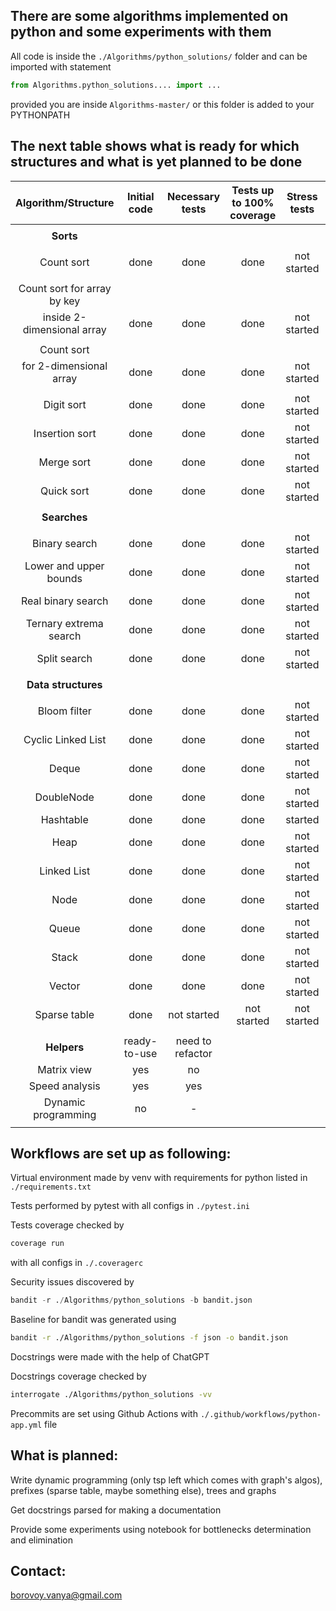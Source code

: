 ## There are some algorithms implemented on python and some experiments with them

All code is inside the `./Algorithms/python_solutions/` folder and can be imported with statement
```python
from Algorithms.python_solutions.... import ...
```
provided you are inside `Algorithms-master/` or this folder is added to your PYTHONPATH

## The next table shows what is ready for which structures and what is yet planned to be done

| Algorithm/Structure | Initial code | Necessary tests | Tests up to 100% coverage | Stress tests | Docstring | Documentation | Experiments |
| :-----------------: | :----------: | :---: | :-------------: | :----------: | :-------: | :-----------: | :---------: |
| | | | | | | | |
| **Sorts**  | | | | | | | |
| | | | | | | | | 
| Count sort | done | done | done | not started | done | not started | not started |
| | | | | | | | |
| Count sort for array by key |
| inside 2-dimensional array | done | done | done | not started | done | not started | not started |
| | | | | | | | |
| Count sort |
| for 2-dimensional array | done | done | done | not started | done | not started | not started |
| | | | | | | | | 
| Digit sort | done | done | done | not started | done | not started | not started |
| Insertion sort | done | done | done | not started | done | not started | not started |
| Merge sort | done | done | done | not started | done | not started | not started |
| Quick sort | done | done | done | not started | done | not started | not started |
| | | | | | | | |
| **Searches** | | | | | | | |
| | | | | | | | |
| Binary search | done | done | done | not started | done | not started | not started |
| Lower and upper bounds | done | done | done | not started | done | not started | not started |
| Real binary search | done | done | done | not started | done | not started | not started |
| Ternary extrema search | done | done | done | not started | done | not started | not started |
| Split search | done | done | done | not started | done | not started | not started |
| | | | | | | | |
| **Data structures** | | | | | | | |
| | | | | | | | |
| Bloom filter | done | done | done | not started | done | not started | not started |
| Cyclic Linked List | done | done | done | not started | done | not started | not started |
| Deque | done | done | done | not started | done | not started | not started |
| DoubleNode | done | done | done | not started | done | not started | not started |
| Hashtable | done | done | done | started | done | not started | not started |
| Heap | done | done | done | not started | done | not started | not started |
| Linked List | done | done | done | not started | done | not started | not started |
| Node | done | done | done | not started | done | not started | not started |
| Queue | done | done | done | not started | done | not started | not started |
| Stack | done | done | done | not started | done | not started | not started |
| Vector | done | done | done | not started | done | not started | not started |
| Sparse table | done | not started | not started | not started | not started | not started | not started |
| | | | | | | | |
| **Helpers** | ready-to-use | need to refactor | | | | | |
| Matrix view | yes | no |
| Speed analysis | yes | yes |
| Dynamic programming | no | - |
| | | | | | | | |
## Workflows are set up as following:
Virtual environment made by venv with requirements for python listed in `./requirements.txt`

Tests performed by pytest with all configs in `./pytest.ini`

Tests coverage checked by 

```bash
coverage run
``` 

with all configs in `./.coveragerc`

Security issues discovered by 

```python
bandit -r ./Algorithms/python_solutions -b bandit.json
```

Baseline for bandit was generated using 

```bash
bandit -r ./Algorithms/python_solutions -f json -o bandit.json
```

Docstrings were made with the help of ChatGPT

Docstrings coverage checked by 

```bash
interrogate ./Algorithms/python_solutions -vv
```
 
Precommits are set using Github Actions with `./.github/workflows/python-app.yml` file

## What is planned:

Write dynamic programming (only tsp left which comes with graph's algos), prefixes (sparse table, maybe something else), trees and graphs

Get docstrings parsed for making a documentation

Provide some experiments using notebook for bottlenecks determination and elimination

## Contact: 

borovoy.vanya@gmail.com
